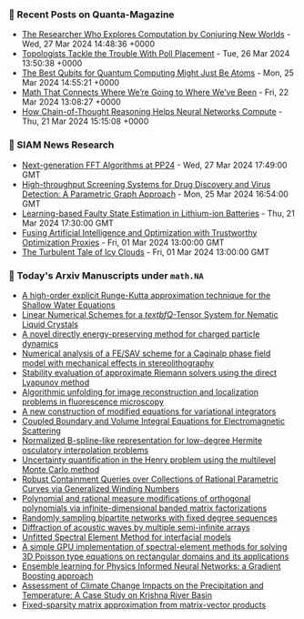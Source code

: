 ### 📝 Recent Posts on Quanta-Magazine
<!-- quanta starts -->
* <a href="https://www.quantamagazine.org/the-researcher-who-explores-computation-by-conjuring-new-worlds-20240327/">The Researcher Who Explores Computation by Conjuring New Worlds</a> - Wed, 27 Mar 2024 14:48:36 +0000
* <a href="https://www.quantamagazine.org/topologists-tackle-the-trouble-with-poll-placement-20240326/">Topologists Tackle the Trouble With Poll Placement</a> - Tue, 26 Mar 2024 13:50:38 +0000
* <a href="https://www.quantamagazine.org/the-best-qubits-for-quantum-computing-might-just-be-atoms-20240325/">The Best Qubits for Quantum Computing Might Just Be Atoms</a> - Mon, 25 Mar 2024 14:55:21 +0000
* <a href="https://www.quantamagazine.org/math-that-connects-where-were-going-to-where-weve-been-20240322/">Math That Connects Where We’re Going to Where We’ve Been</a> - Fri, 22 Mar 2024 13:08:27 +0000
* <a href="https://www.quantamagazine.org/how-chain-of-thought-reasoning-helps-neural-networks-compute-20240321/">How Chain-of-Thought Reasoning Helps Neural Networks Compute</a> - Thu, 21 Mar 2024 15:15:08 +0000
<!-- quanta ends -->

### 📝 SIAM News Research
<!-- siam-news starts -->
* <a href="https://sinews.siam.org/Details-Page/next-generation-fft-algorithms-at-pp24">Next-generation FFT Algorithms at PP24</a> - Wed, 27 Mar 2024 17:49:00 GMT
* <a href="https://sinews.siam.org/Details-Page/high-throughput-screening-systems-for-drug-discovery-and-virus-detection-a-parametric-graph-approach">High-throughput Screening Systems for Drug Discovery and Virus Detection: A Parametric Graph Approach</a> - Mon, 25 Mar 2024 16:54:00 GMT
* <a href="https://sinews.siam.org/Details-Page/learning-based-faulty-state-estimation-in-lithium-ion-batteries">Learning-based Faulty State Estimation in Lithium-ion Batteries</a> - Thu, 21 Mar 2024 17:30:00 GMT
* <a href="https://sinews.siam.org/Details-Page/fusing-artificial-intelligence-and-optimization-with-trustworthy-optimization-proxies">Fusing Artificial Intelligence and Optimization with Trustworthy Optimization Proxies</a> - Fri, 01 Mar 2024 13:00:00 GMT
* <a href="https://sinews.siam.org/Details-Page/the-turbulent-tale-of-icy-clouds">The Turbulent Tale of Icy Clouds</a> - Fri, 01 Mar 2024 13:00:00 GMT
<!-- siam-news ends -->

### 📝 Today's Arxiv Manuscripts under ``math.NA``
<!-- arxiv-math-na starts -->
* <a href="https://arxiv.org/abs/2403.17123">A high-order explicit Runge-Kutta approximation technique for the Shallow Water Equations</a>
* <a href="https://arxiv.org/abs/2403.17289">Linear Numerical Schemes for a $textbf{Q}$-Tensor System for Nematic Liquid Crystals</a>
* <a href="https://arxiv.org/abs/2403.17322">A novel directly energy-preserving method for charged particle dynamics</a>
* <a href="https://arxiv.org/abs/2403.17434">Numerical analysis of a FE/SAV scheme for a Caginalp phase field model with mechanical effects in stereolithography</a>
* <a href="https://arxiv.org/abs/2403.17504">Stability evaluation of approximate Riemann solvers using the direct Lyapunov method</a>
* <a href="https://arxiv.org/abs/2403.17506">Algorithmic unfolding for image reconstruction and localization problems in fluorescence microscopy</a>
* <a href="https://arxiv.org/abs/2403.17585">A new construction of modified equations for variational integrators</a>
* <a href="https://arxiv.org/abs/2403.17731">Coupled Boundary and Volume Integral Equations for Electromagnetic Scattering</a>
* <a href="https://arxiv.org/abs/2403.17841">Normalized B-spline-like representation for low-degree Hermite osculatory interpolation problems</a>
* <a href="https://arxiv.org/abs/2403.17018">Uncertainty quantification in the Henry problem using the multilevel Monte Carlo method</a>
* <a href="https://arxiv.org/abs/2403.17371">Robust Containment Queries over Collections of Rational Parametric Curves via Generalized Winding Numbers</a>
* <a href="https://arxiv.org/abs/2302.08448">Polynomial and rational measure modifications of orthogonal polynomials via infinite-dimensional banded matrix factorizations</a>
* <a href="https://arxiv.org/abs/2305.04937">Randomly sampling bipartite networks with fixed degree sequences</a>
* <a href="https://arxiv.org/abs/2306.17657">Diffraction of acoustic waves by multiple semi-infinite arrays</a>
* <a href="https://arxiv.org/abs/2309.17027">Unfitted Spectral Element Method for interfacial models</a>
* <a href="https://arxiv.org/abs/2310.00226">A simple GPU implementation of spectral-element methods for solving 3D Poisson type equations on rectangular domains and its applications</a>
* <a href="https://arxiv.org/abs/2302.13143">Ensemble learning for Physics Informed Neural Networks: a Gradient Boosting approach</a>
* <a href="https://arxiv.org/abs/2310.09311">Assessment of Climate Change Impacts on the Precipitation and Temperature: A Case Study on Krishna River Basin</a>
* <a href="https://arxiv.org/abs/2402.09379">Fixed-sparsity matrix approximation from matrix-vector products</a>
<!-- arxiv-math-na ends -->
